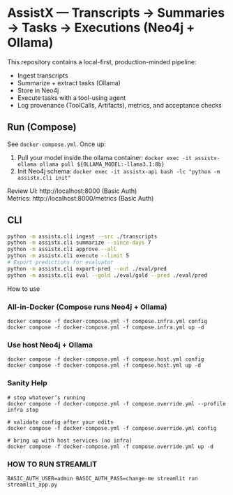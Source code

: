 
# AssistX — Transcripts → Summaries → Tasks → Executions (Neo4j + Ollama)

This repository contains a local-first, production-minded pipeline:
- Ingest transcripts
- Summarize + extract tasks (Ollama)
- Store in Neo4j
- Execute tasks with a tool-using agent
- Log provenance (ToolCalls, Artifacts), metrics, and acceptance checks

## Run (Compose)
See `docker-compose.yml`. Once up:
1) Pull your model inside the ollama container:
   `docker exec -it assistx-ollama ollama pull ${OLLAMA_MODEL:-llama3.1:8b}`
2) Init Neo4j schema:
   `docker exec -it assistx-api bash -lc "python -m assistx.cli init"`

Review UI: http://localhost:8000 (Basic Auth)  
Metrics: http://localhost:8000/metrics (Basic Auth)

## CLI
```bash
python -m assistx.cli ingest --src ./transcripts
python -m assistx.cli summarize --since-days 7
python -m assistx.cli approve --all
python -m assistx.cli execute --limit 5
# Export predictions for evaluator
python -m assistx.cli export-pred --out ./eval/pred
python -m assistx.cli eval --gold ./eval/gold --pred ./eval/pred
```


How to use
### All-in-Docker (Compose runs Neo4j + Ollama)
```
docker compose -f docker-compose.yml -f compose.infra.yml config
docker compose -f docker-compose.yml -f compose.infra.yml up -d
```
### Use host Neo4j + Ollama
```
docker compose -f docker-compose.yml -f compose.host.yml config
docker compose -f docker-compose.yml -f compose.host.yml up -d
```

### Sanity Help
```
# stop whatever’s running
docker compose -f docker-compose.yml -f compose.override.yml --profile infra stop

# validate config after your edits
docker compose -f docker-compose.yml -f compose.override.yml config

# bring up with host services (no infra)
docker compose -f docker-compose.yml -f compose.override.yml up -d
```

### HOW TO RUN STREAMLIT
```
BASIC_AUTH_USER=admin BASIC_AUTH_PASS=change-me streamlit run streamlit_app.py
```